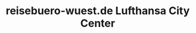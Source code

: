 ---
title: "reisebuero-wuest.de Lufthansa City Center"
url: /hachenburg/reisebuero-wuest-de-lufthansa-city-center/
shop: Reisebüro
---